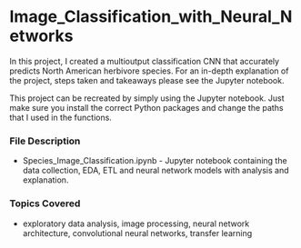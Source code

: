 # Image_Classification_with_Neural_Networks

In this project, I created a multioutput classification CNN that accurately predicts North American herbivore species. For an in-depth explanation of the project, steps taken and takeaways please see the Jupyter notebook. 

This project can be recreated by simply using the Jupyter notebook. Just make sure you install the correct Python packages and change the paths that I used in the functions. 

### File Description 

- Species_Image_Classification.ipynb - Jupyter notebook containing the data collection, EDA, ETL and neural network models with analysis and explanation. 


### Topics Covered

- exploratory data analysis, image processing, neural network architecture, convolutional neural networks, transfer learning 
